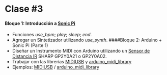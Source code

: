 # Clase #3

#### Bloque 1: Introducción a [Sonic Pi](https://sonic-pi.net)
- Funciones *use_bpm*; *play*; *sleep*; *end*.
- Agregar un Sintetizador utilizando *use_synth*.
####Bloque 2: Arduino + Sonic Pi (Parte 1)
- Diseñar un Instrumento MIDI con Arduino utilizando un [Sensor de Distancia IR](https://naylampmechatronics.com/blog/55_tutorial-sensor-de-distancia-sharp.html) SHARP GP2Y0A21 o GP2Y0A02.
- Trabajar con las librerías [MIDIUSB](https://docs.arduino.cc/libraries/midiusb/) y [arduino_midi_library](https://github.com/FortySevenEffects/arduino_midi_library)
- Ejemplos: [MIDIUSB](midi_ardu.ino) / [arduino_midi_library](ardu_midi.ino)
